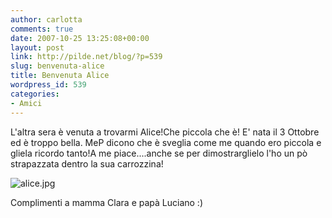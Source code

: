 ```yaml
---
author: carlotta
comments: true
date: 2007-10-25 13:25:08+00:00
layout: post
link: http://pilde.net/blog/?p=539
slug: benvenuta-alice
title: Benvenuta Alice
wordpress_id: 539
categories:
- Amici
---
```


L'altra sera è venuta a trovarmi Alice!Che piccola che è!
E' nata il 3 Ottobre ed è troppo bella. MeP dicono che è sveglia come me quando ero piccola e gliela ricordo tanto!A me piace....anche se per dimostrarglielo l'ho un pò strapazzata dentro la sua carrozzina!

![alice.jpg](http://pilde.net/blog/wp-content/uploads/2007/10/alice.jpg)

Complimenti a mamma Clara e papà Luciano :)

